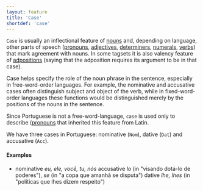 ```yaml
---
layout: feature
title: 'Case'
shortdef: 'case'
---
```


`Case` is usually an inflectional feature of [nouns](u-pos/NOUN) and,
depending on language, other parts of speech ([pronouns](pt-pos/PRON),
[adjectives](u-pos/ADJ), [determiners](u-pos/DET), [numerals](u-pos/NUM),
[verbs](u-pos/VERB)) that mark agreement with nouns. In some tagsets
it is also valency feature of [adpositions](u-pos/ADP) (saying that
the adposition requires its argument to be in that case).

Case helps specify the role of the noun phrase in the sentence,
especially in free-word-order languages. For example, the nominative
and accusative cases often distinguish subject and object of the verb,
while in fixed-word-order languages these functions would be
distinguished merely by the positions of the nouns in the sentence.

Since Portuguese is not a free-word-language, `case` is used only to describe ([pronouns](pt-pos/PRON) that inherited this feature from Latin.

We have three cases in Portuguese: nominative (`Nom`), dative (`Dat`) and accusative (`Acc`).

#### Examples

*  nominative _eu, ele, você, tu, nós_
  accusative _lo_ (in "visando dotá-lo de poderes"), _se_ (in "a copa que amanhã se disputa")
  dative _lhe, lhes_ (in "políticas que lhes dizem respeito")
